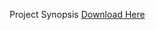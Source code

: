 
Project Synopsis <a href="https://github.com/vishwjeet-ujgare/College_Space_Project_Design_Adobe/files/10832435/Vishwjeet_Ujgare_63_Synopsis_College_Space_Android_Application_Java_MySql.pdf">Download Here</a>
